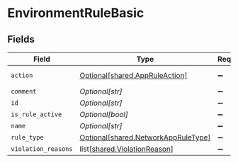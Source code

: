 # EnvironmentRuleBasic


## Fields

| Field                                                                                | Type                                                                                 | Required                                                                             | Description                                                                          |
| ------------------------------------------------------------------------------------ | ------------------------------------------------------------------------------------ | ------------------------------------------------------------------------------------ | ------------------------------------------------------------------------------------ |
| `action`                                                                             | [Optional[shared.AppRuleAction]](undefined/models/shared/appruleaction.md)           | :heavy_minus_sign:                                                                   | App rule action                                                                      |
| `comment`                                                                            | *Optional[str]*                                                                      | :heavy_minus_sign:                                                                   | N/A                                                                                  |
| `id`                                                                                 | *Optional[str]*                                                                      | :heavy_minus_sign:                                                                   | N/A                                                                                  |
| `is_rule_active`                                                                     | *Optional[bool]*                                                                     | :heavy_minus_sign:                                                                   | N/A                                                                                  |
| `name`                                                                               | *Optional[str]*                                                                      | :heavy_minus_sign:                                                                   | N/A                                                                                  |
| `rule_type`                                                                          | [Optional[shared.NetworkAppRuleType]](undefined/models/shared/networkappruletype.md) | :heavy_minus_sign:                                                                   | N/A                                                                                  |
| `violation_reasons`                                                                  | list[[shared.ViolationReason](undefined/models/shared/violationreason.md)]           | :heavy_minus_sign:                                                                   | N/A                                                                                  |